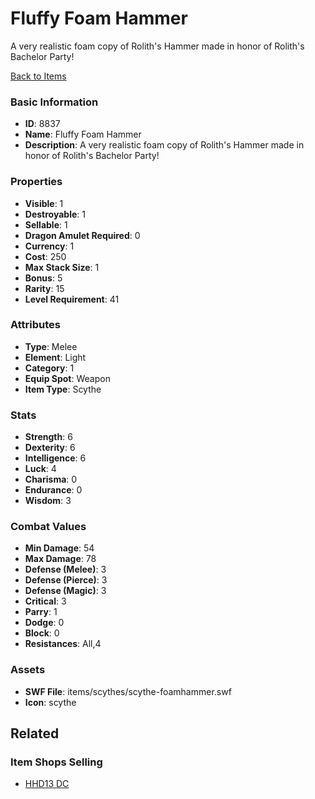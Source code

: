 # Fluffy Foam Hammer

A very realistic foam copy of Rolith's Hammer made in honor of Rolith's Bachelor Party!

[Back to Items](../items.md)

### Basic Information

- **ID**: 8837
- **Name**: Fluffy Foam Hammer
- **Description**: A very realistic foam copy of Rolith&#039;s Hammer made in honor of Rolith&#039;s Bachelor Party!

### Properties

- **Visible**: 1
- **Destroyable**: 1
- **Sellable**: 1
- **Dragon Amulet Required**: 0
- **Currency**: 1
- **Cost**: 250
- **Max Stack Size**: 1
- **Bonus**: 5
- **Rarity**: 15
- **Level Requirement**: 41

### Attributes

- **Type**: Melee
- **Element**: Light
- **Category**: 1
- **Equip Spot**: Weapon
- **Item Type**: Scythe

### Stats

- **Strength**: 6
- **Dexterity**: 6
- **Intelligence**: 6
- **Luck**: 4
- **Charisma**: 0
- **Endurance**: 0
- **Wisdom**: 3

### Combat Values

- **Min Damage**: 54
- **Max Damage**: 78
- **Defense (Melee)**: 3
- **Defense (Pierce)**: 3
- **Defense (Magic)**: 3
- **Critical**: 3
- **Parry**: 1
- **Dodge**: 0
- **Block**: 0
- **Resistances**: All,4

### Assets

- **SWF File**: items/scythes/scythe-foamhammer.swf
- **Icon**: scythe

## Related

### Item Shops Selling

- [HHD13 DC](../item-shops/308-hhd13-dc.md)

